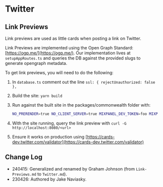 # Twitter

## Link Previews

Link previews are used as little cards when posting a link on Twitter.

Link Previews are implemented using the Open Graph Standard: [https://ogp.me/](https://ogp.me/). Our implementation lives at `setupAppRoutes.ts` and queries the DB against the provided slugs to generate opengraph metadata.

To get link previews, you will need to do the following:

1. In `database.ts` comment out the line `ssl: { rejectUnauthorized: false },`
2. Build the site: `yarn build`
3. Run against the built site in the packages/commonwealth folder with:

    ```bash
    NO_PRERENDER=true NO_CLIENT_SERVER=true MIXPANEL_DEV_TOKEN=foo MIXPANEL_PROD_TOKEN=bar NODE_ENV=production npx tsx  server.ts
    ```

4. With the site running, query the link preview with `curl -G http://localhost:8080/<url>`
5. Ensure it works on production using [https://cards-dev.twitter.com/validator](https://cards-dev.twitter.com/validator)

## Change Log

- 240415: Generalized and renamed by Graham Johnson (from `Link-Previews.md` to `Twitter.md`).
- 230426: Authored by Jake Naviasky.
